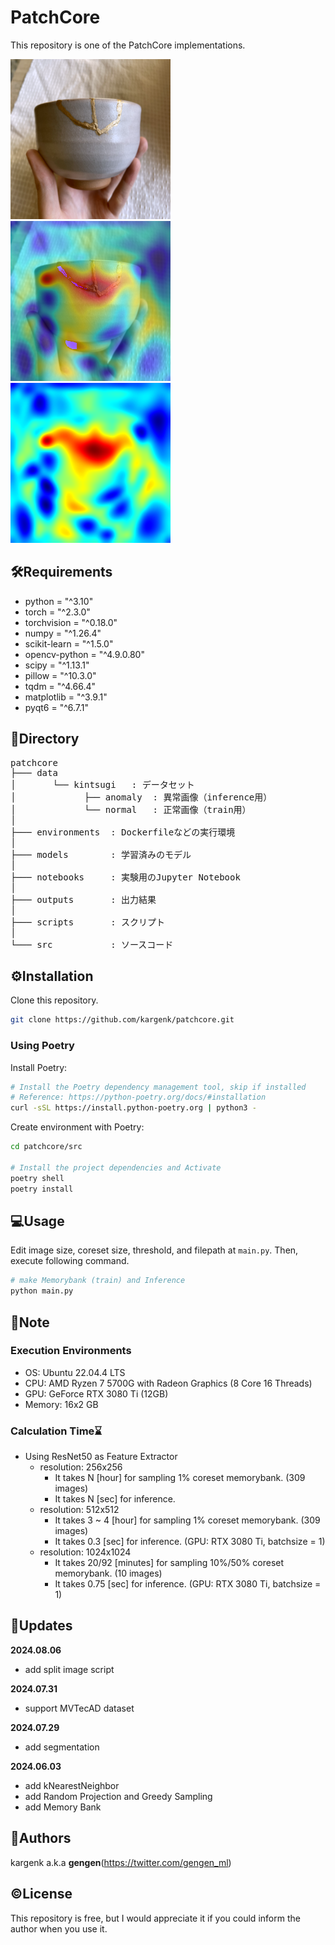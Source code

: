# PatchCore

This repository is one of the PatchCore implementations.

![kintsugi/input](outputs/kintsugi/image/00000.png)![kintsugi/result](outputs/kintsugi/image/00000_amap_on_img.png)![kintsugi/heatmap](outputs/kintsugi/image/00000_amap.png)

## 🛠Requirements

- python = "^3.10"
- torch = "^2.3.0"
- torchvision = "^0.18.0"
- numpy = "^1.26.4"
- scikit-learn = "^1.5.0"
- opencv-python = "^4.9.0.80"
- scipy = "^1.13.1"
- pillow = "^10.3.0"
- tqdm = "^4.66.4"
- matplotlib = "^3.9.1"
- pyqt6 = "^6.7.1"

## 🌲Directory

<pre>
patchcore
├─── data
│       └── kintsugi   : データセット
│             ├── anomaly  : 異常画像（inference用）
│             └── normal   : 正常画像（train用）
│
├─── environments  : Dockerfileなどの実行環境
│
├─── models        : 学習済みのモデル
│
├─── notebooks     : 実験用のJupyter Notebook
│
├─── outputs       : 出力結果
│
├─── scripts       : スクリプト
│
└─── src           : ソースコード
</pre>

## ⚙️Installation

Clone this repository.

```bash
git clone https://github.com/kargenk/patchcore.git
```

### Using Poetry

Install Poetry:

```bash
# Install the Poetry dependency management tool, skip if installed
# Reference: https://python-poetry.org/docs/#installation
curl -sSL https://install.python-poetry.org | python3 -
```

Create environment with Poetry:

```bash
cd patchcore/src

# Install the project dependencies and Activate
poetry shell
poetry install
```

## 💻Usage

Edit image size, coreset size, threshold, and filepath at `main.py`.
Then, execute following command.

```bash
# make Memorybank (train) and Inference
python main.py
```

<!-- > [!WARNING]
> This is warnings -->

<!-- > [!IMPORTANT]
> This is importants -->

## 📝Note

<!-- > [!NOTE]
> This is notes -->

### Execution Environments

- OS: Ubuntu 22.04.4 LTS
- CPU: AMD Ryzen 7 5700G with Radeon Graphics (8 Core 16 Threads)
- GPU: GeForce RTX 3080 Ti (12GB)
- Memory: 16x2 GB

<!-- OS: lsb_release -a -->
<!-- CPU: lscpu -->
<!-- GPU: lspci | grep -i nvidia -->
<!-- Memory: sudo dmidecode -t memory -->

### Calculation Time⌛

<!-- - processing X takes N \[sec\] to process each image(H x W px). -->
<!-- ![calculation Time](api/img/calculation_time.png) -->

- Using ResNet50 as Feature Extractor
  - resolution: 256x256
    - It takes N \[hour\] for sampling 1% coreset memorybank. (309 images)
    - It takes N \[sec\] for inference.
  - resolution: 512x512
    - It takes 3 ~ 4 \[hour\] for sampling 1% coreset memorybank. (309 images)
    - It takes 0.3 \[sec\] for inference. (GPU: RTX 3080 Ti, batchsize = 1)
  - resolution: 1024x1024
    - It takes 20/92 \[minutes\] for sampling 10%/50% coreset memorybank. (10 images)
    - It takes 0.75 \[sec\] for inference. (GPU: RTX 3080 Ti, batchsize = 1)

## 🚀Updates

**2024.08.06**

- add split image script

<!-- **2024.08.05**

- add Unfold functions(still bugs)
  - If the size of the input image is large and the anomaly area is small, resizing it smaller may result in loss of features. To address this problem, I added a process that divides the input image into patches in advance. (at dataset.py - Unfold Class and unfold_collate) -->

**2024.07.31**

- support MVTecAD dataset

**2024.07.29**

- add segmentation

**2024.06.03**

- add kNearestNeighbor
- add Random Projection and Greedy Sampling
- add Memory Bank

## 📧Authors

kargenk a.k.a **gengen**(https://twitter.com/gengen_ml)

## ©License

This repository is free, but I would appreciate it if you could inform the author when you use it.

<!-- ProjectTemplate is under [MIT licence](https://en.wikipedia.org/wiki/MIT_License) -->
